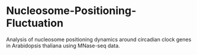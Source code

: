 # Nucleosome-Positioning-Fluctuation
Analysis of nucleosome positioning dynamics around circadian clock genes in Arabidopsis thaliana using MNase-seq data.
